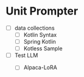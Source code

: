 # Unit Prompter

- [ ] data collections
  - [ ] Kotlin Syntax
  - [ ] Spring Kotlin
  - [ ] Kotless Sample
- [ ] Test LLM
  - [ ] Alpaca-LoRA 

